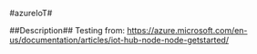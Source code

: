 #azureIoT#

##Description##
Testing from:
https://azure.microsoft.com/en-us/documentation/articles/iot-hub-node-node-getstarted/
